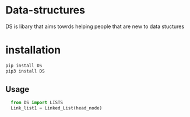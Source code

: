 # Data-structures 
DS is libary that aims towrds helping people that are new to data stuctures

# installation
```bash
pip install DS
pip3 install DS
```
## Usage
```python 
  from DS import LISTS
  Link_list1 = Linked_List(head_node)
```

